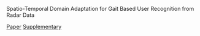 Spatio-Temporal Domain Adaptation for Gait Based User Recognition from Radar Data

[Paper](https://github.com/kdkalvik/mmwave/blob/master/Paper/paper.pdf)
[Supplementary](https://github.com/kdkalvik/mmwave/blob/master/Paper/Supplementary.pdf)
